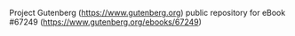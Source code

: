 Project Gutenberg (https://www.gutenberg.org) public repository for
eBook #67249 (https://www.gutenberg.org/ebooks/67249)
